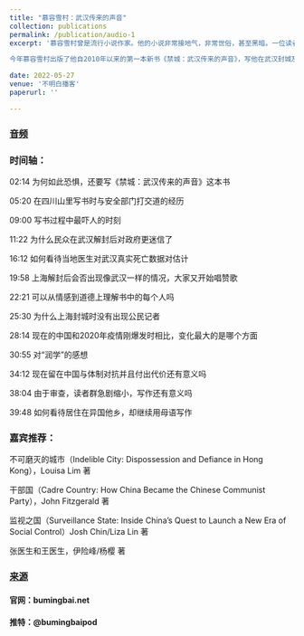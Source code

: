 ```yaml
---
title: "慕容雪村：武汉传来的声音"
collection: publications
permalink: /publication/audio-1
excerpt: '慕容雪村曾是流行小说作家。他的小说非常接地气，非常世俗，甚至黑暗。一位读者在评论他的小说《原谅我红尘颠倒》时写道：“他先把我指向地狱，又让我抬头看天堂，最后告诉我，回到人间吧。“另一位读者评论说：“那么脏的书，却让老子哭成了傻X。”

今年慕容雪村出版了他自2010年以来的第一本新书《禁城：武汉传来的声音》，写他在武汉封城及解封后的采访见闻。这本书在澳大利亚先出了英文版 Deadly Quiet City，《不明白播客》邀请到慕容雪村，听他讲述本书写作背后的故事。'

date: 2022-05-27
venue: '不明白播客'
paperurl: ''

---
```


### [音频](https://lovechina-remembertruth.github.io/files/audio20220527.mp3)

### 时间轴：

02:14 为何如此恐惧，还要写《禁城：武汉传来的声音》这本书

05:20 在四川山里写书时与安全部门打交道的经历

09:00 写书过程中最吓人的时刻

11:22 为什么民众在武汉解封后对政府更迷信了

16:12 如何看待当地医生对武汉真实死亡数据对估计

19:58 上海解封后会否出现像武汉一样的情况，大家又开始唱赞歌

22:21 可以从情感到道德上理解书中的每个人吗

25:30 为什么上海封城时没有出现公民记者

28:14 现在的中国和2020年疫情刚爆发时相比，变化最大的是哪个方面

30:55 对“润学”的感想

34:12 现在留在中国与体制对抗并且付出代价还有意义吗

38:04 由于审查，读者群急剧缩小，写作还有意义吗

39:48 如何看待居住在异国他乡，却继续用母语写作

### 嘉宾推荐：

不可磨灭的城市（Indelible City: Dispossession and Defiance in Hong Kong），Louisa Lim 著

干部国（Cadre Country: How China Became the Chinese Communist Party），John Fitzgerald 著

监视之国（Surveillance State: Inside China’s Quest to Launch a New Era of Social Control）Josh Chin/Liza Lin 著

张医生和王医生，伊险峰/杨樱 著

### [来源](https://www.bumingbai.net/2022/05/ep-001-murong-xuecun/)

#### 官网：bumingbai.net

#### 推特：@bumingbaipod
